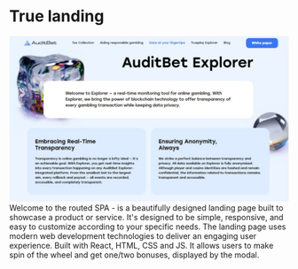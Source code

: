 # True landing

![alt text](src/assets/images/readme.jpg "description")
Welcome to the routed SPA - is a beautifully designed landing page built to showcase a product or service. It's designed to be simple, responsive, and easy to customize according to your specific needs. The landing page uses modern web development technologies to deliver an engaging user experience.
Built with React, HTML, CSS and JS. It allows users to make spin of the wheel and get one/two bonuses, displayed by the modal.
